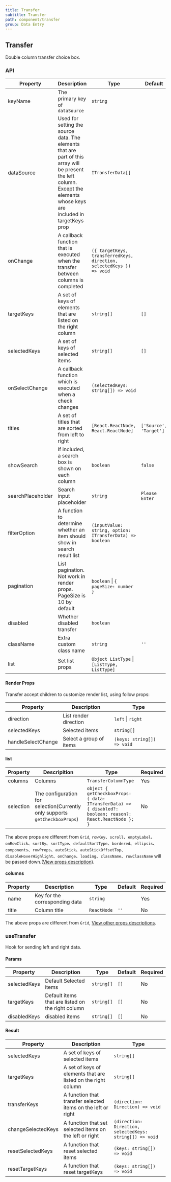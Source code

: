 ```yaml
---
title: Transfer
subtitle: Transfer
path: component/transfer
group: Data Entry
---
```


## Transfer

Double column transfer choice box.

### API

| Property          | Description                                                                                                                                                                | Type                                                                 | Default                                | Required |
| ----------------- | -------------------------------------------------------------------------------------------------------------------------------------------------------------------------- | -------------------------------------------------------------------- | ---------------------- | -------- |
| keyName           | The primary key of `dataSource`                                                                                                                                            | `string`                                                             |                        | Yes      |
| dataSource        | Used for setting the source data. The elements that are part of this array will be present the left column. Except the elements whose keys are included in targetKeys prop | `ITransferData[]`                                                    |                        | Yes      |
| onChange          | A callback function that is executed when the transfer between columns is completed                                                                                        | `({ targetKeys, transferredKeys, direction, selectedKeys }) => void` |                        | Yes      |
| targetKeys        | A set of keys of elements that are listed on the right column                                                                                                              | `string[]`                                                           | `[]`                   | No       |
| selectedKeys      | A set of keys of selected items                                                                                                                                            | `string[]`                                                           | `[]`                   | No       |
| onSelectChange    | A callback function which is executed when a check changes                                                                                                                 | `(selectedKeys: string[]) => void`                                   |                        | No       |
| titles            | A set of titles that are sorted from left to right                                                                                                                         | `[React.ReactNode, React.ReactNode]`                                 | `['Source', 'Target']` | No       |
| showSearch        | If included, a search box is shown on each column                                                                                                                          | `boolean`                                                            | `false`                | No       |
| searchPlaceholder | Search input placeholder                                                                                                                                                   | `string`                                                             | `Please Enter`         | No       |
| filterOption      | A function to determine whether an item should show in search result list                                                                                                  | `(inputValue: string, option: ITransferData) => boolean`             |                        | No       |
| pagination        | List pagination. Not work in render props. PageSize is 10 by default                                                                                                       | `boolean` \| `{ pageSize: number }`                                     |                        | No       |
| disabled          | Whether disabled transfer                                                                                                                                                  | `boolean`                                                            |                 |  No       |
| className         | Extra custom class name                                                                                                                                                    | `string`                                                             | `''`                     | No       |
| list              | Set list props                                                                                                                                                             | `Object ListType` \| `[ListType, ListType]`                          |                        | No       |

#### Render Props

Transfer accept children to customize render list, using follow props:

| Property           | Description             | Type                       |
| ------------------ | ----------------------- | -------------------------- |
| direction          | List render direction   | `left` \| `right`            |
| selectedKeys       | Selected items          | `string[]`                 |
| handleSelectChange | Select a group of items | `(keys: string[]) => void` |

#### list

| Property  | Descripition                                                                | Type                                                                                                       | Required |
| --------- | --------------------------------------------------------------------------- | ---------------------------------------------------------------------------------------------------------- | -------- |
| columns   | Columns                                                                     | `TransferColumnType`                                                                                       | Yes      |
| selection | The configuration for selection(Currently only supports `getCheckboxProps`) | `object { getCheckboxProps: ( data: ITransferData) => { disabled?: boolean; reason?: React.ReactNode }; }` | No       |

The above props are different from `Grid`, `rowKey`、`scroll`、`emptyLabel`、`onRowClick`、`sortBy`、`sortType`、`defaultSortType`、`bordered`、`ellipsis`、`components`、`rowProps`、`autoStick`、`autoStickOffsetTop`、`disableHoverHighlight`、`onChange`、`loading`、`className`、`rowClassName` will be passed down.([View props description](https://youzan.github.io/zent/en/component/grid#api)).

#### columns

| Property | Description                    | Type        | Default | Required |
| -------- | ------------------------------ | ----------- | ------- | -------- |
| name     | Key for the corresponding data | `string`    |         | Yes      |
| title    | Column title                   | `ReactNode` | `''`      | No       |

The above props are different from `Grid`, [View other props descriptions](https://youzan.github.io/zent/en/component/grid#columns).

### useTransfer

Hook for sending left and right data.

#### Params

| Property     | Description                                       | Type       | Default | Required |
| ------------ | ------------------------------------------------- | ---------- | ------- | -------- |
| selectedKeys | Default Selected items                            | `string[]` | `[]`    | No       |
| targetKeys   | Default items that are listed on the right column | `string[]` | `[]`    | No       |
| disabledKeys | disabled items                                    | `string[]` | `[]`    | No       |

#### Result

| Property           | Description                                                   | Type                                                     |
| ------------------ | ------------------------------------------------------------- | -------------------------------------------------------- |
| selectedKeys       | A set of keys of selected items                               | `string[]`                                               |
| targetKeys         | A set of keys of elements that are listed on the right column | `string[]`                                               |
| transferKeys       | A function that transfer selected items on the left or right  | `(direction: Direction) => void`                         |
| changeSelectedKeys | A function that set selected items on the left or right       | `(direction: Direction, selectedKeys: string[]) => void` |
| resetSelectedKeys  | A function that reset selected items                          | `(keys: string[]) => void`                               |
| resetTargetKeys    | A function that reset targetKeys                              | `(keys: string[]) => void`                               |

